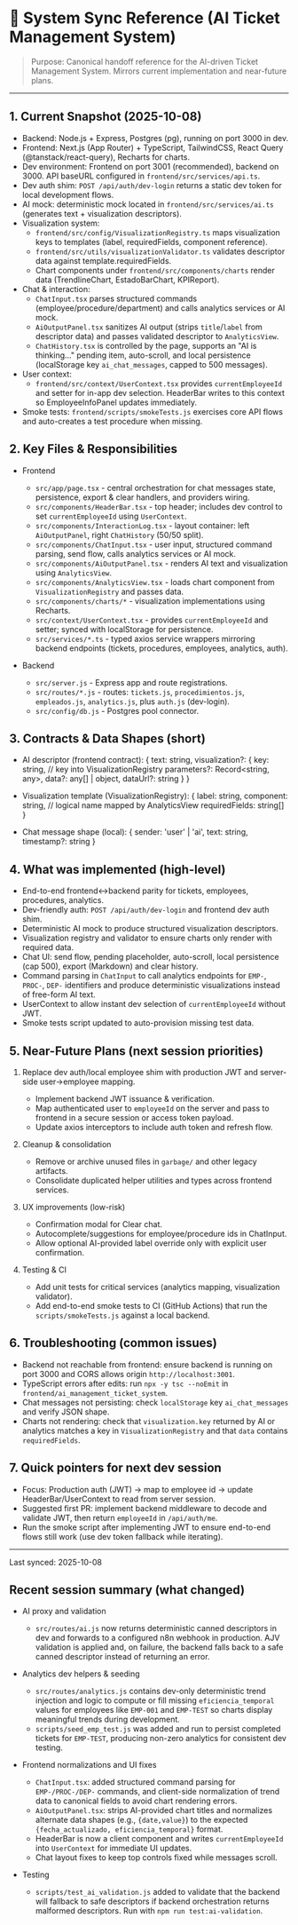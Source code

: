 # 🧭 System Sync Reference (AI Ticket Management System)

> Purpose: Canonical handoff reference for the AI-driven Ticket Management System. Mirrors current implementation and near-future plans.

---

## 1. Current Snapshot (2025-10-08)

- Backend: Node.js + Express, Postgres (pg), running on port 3000 in dev.
- Frontend: Next.js (App Router) + TypeScript, TailwindCSS, React Query (@tanstack/react-query), Recharts for charts.
- Dev environment: Frontend on port 3001 (recommended), backend on 3000. API baseURL configured in `frontend/src/services/api.ts`.
- Dev auth shim: `POST /api/auth/dev-login` returns a static dev token for local development flows.
- AI mock: deterministic mock located in `frontend/src/services/ai.ts` (generates text + visualization descriptors).
- Visualization system:
  - `frontend/src/config/VisualizationRegistry.ts` maps visualization keys to templates (label, requiredFields, component reference).
  - `frontend/src/utils/visualizationValidator.ts` validates descriptor data against template.requiredFields.
  - Chart components under `frontend/src/components/charts` render data (TrendlineChart, EstadoBarChart, KPIReport).
- Chat & interaction:
  - `ChatInput.tsx` parses structured commands (employee/procedure/department) and calls analytics services or AI mock.
  - `AiOutputPanel.tsx` sanitizes AI output (strips `title`/`label` from descriptor data) and passes validated descriptor to `AnalyticsView`.
  - `ChatHistory.tsx` is controlled by the page, supports an "AI is thinking..." pending item, auto-scroll, and local persistence (localStorage key `ai_chat_messages`, capped to 500 messages).
- User context:
  - `frontend/src/context/UserContext.tsx` provides `currentEmployeeId` and setter for in-app dev selection. HeaderBar writes to this context so EmployeeInfoPanel updates immediately.
- Smoke tests: `frontend/scripts/smokeTests.js` exercises core API flows and auto-creates a test procedure when missing.


## 2. Key Files & Responsibilities

- Frontend
  - `src/app/page.tsx` - central orchestration for chat messages state, persistence, export & clear handlers, and providers wiring.
  - `src/components/HeaderBar.tsx` - top header; includes dev control to set `currentEmployeeId` using `UserContext`.
  - `src/components/InteractionLog.tsx` - layout container: left `AiOutputPanel`, right `ChatHistory` (50/50 split).
  - `src/components/ChatInput.tsx` - user input, structured command parsing, send flow, calls analytics services or AI mock.
  - `src/components/AiOutputPanel.tsx` - renders AI text and visualization using `AnalyticsView`.
  - `src/components/AnalyticsView.tsx` - loads chart component from `VisualizationRegistry` and passes data.
  - `src/components/charts/*` - visualization implementations using Recharts.
  - `src/context/UserContext.tsx` - provides `currentEmployeeId` and setter; synced with localStorage for persistence.
  - `src/services/*.ts` - typed axios service wrappers mirroring backend endpoints (tickets, procedures, employees, analytics, auth).

- Backend
  - `src/server.js` - Express app and route registrations.
  - `src/routes/*.js` - routes: `tickets.js`, `procedimientos.js`, `empleados.js`, `analytics.js`, plus `auth.js` (dev-login).
  - `src/config/db.js` - Postgres pool connector.


## 3. Contracts & Data Shapes (short)

- AI descriptor (frontend contract):
  {
    text: string,
    visualization?: {
      key: string, // key into VisualizationRegistry
      parameters?: Record<string, any>,
      data?: any[] | object,
      dataUrl?: string
    }
  }

- Visualization template (VisualizationRegistry):
  {
    label: string,
    component: string, // logical name mapped by AnalyticsView
    requiredFields: string[]
  }

- Chat message shape (local):
  { sender: 'user' | 'ai', text: string, timestamp?: string }


## 4. What was implemented (high-level)

- End-to-end frontend↔backend parity for tickets, employees, procedures, analytics.
- Dev-friendly auth: `POST /api/auth/dev-login` and frontend dev auth shim.
- Deterministic AI mock to produce structured visualization descriptors.
- Visualization registry and validator to ensure charts only render with required data.
- Chat UI: send flow, pending placeholder, auto-scroll, local persistence (cap 500), export (Markdown) and clear history.
- Command parsing in `ChatInput` to call analytics endpoints for `EMP-`, `PROC-`, `DEP-` identifiers and produce deterministic visualizations instead of free-form AI text.
- UserContext to allow instant dev selection of `currentEmployeeId` without JWT.
- Smoke tests script updated to auto-provision missing test data.


## 5. Near-Future Plans (next session priorities)

1. Replace dev auth/local employee shim with production JWT and server-side user→employee mapping.
   - Implement backend JWT issuance & verification.
   - Map authenticated user to `employeeId` on the server and pass to frontend in a secure session or access token payload.
   - Update axios interceptors to include auth token and refresh flow.

2. Cleanup & consolidation
   - Remove or archive unused files in `garbage/` and other legacy artifacts.
   - Consolidate duplicated helper utilities and types across frontend services.

3. UX improvements (low-risk)
   - Confirmation modal for Clear chat.
   - Autocomplete/suggestions for employee/procedure ids in ChatInput.
   - Allow optional AI-provided label override only with explicit user confirmation.

4. Testing & CI
   - Add unit tests for critical services (analytics mapping, visualization validator).
   - Add end-to-end smoke tests to CI (GitHub Actions) that run the `scripts/smokeTests.js` against a local backend.


## 6. Troubleshooting (common issues)

- Backend not reachable from frontend: ensure backend is running on port 3000 and CORS allows origin `http://localhost:3001`.
- TypeScript errors after edits: run `npx -y tsc --noEmit` in `frontend/ai_management_ticket_system`.
- Chat messages not persisting: check `localStorage` key `ai_chat_messages` and verify JSON shape.
- Charts not rendering: check that `visualization.key` returned by AI or analytics matches a key in `VisualizationRegistry` and that `data` contains `requiredFields`.


## 7. Quick pointers for next dev session

- Focus: Production auth (JWT) -> map to employee id -> update HeaderBar/UserContext to read from server session.
- Suggested first PR: implement backend middleware to decode and validate JWT, then return `employeeId` in `/api/auth/me`.
- Run the smoke script after implementing JWT to ensure end-to-end flows still work (use dev token fallback while iterating).

---

Last synced: 2025-10-08

## Recent session summary (what changed)

- AI proxy and validation
  - `src/routes/ai.js` now returns deterministic canned descriptors in dev and forwards to a configured n8n webhook in production. AJV validation is applied and, on failure, the backend falls back to a safe canned descriptor instead of returning an error.

- Analytics dev helpers & seeding
  - `src/routes/analytics.js` contains dev-only deterministic trend injection and logic to compute or fill missing `eficiencia_temporal` values for employees like `EMP-001` and `EMP-TEST` so charts display meaningful trends during development.
  - `scripts/seed_emp_test.js` was added and run to persist completed tickets for `EMP-TEST`, producing non-zero analytics for consistent dev testing.

- Frontend normalizations and UI fixes
  - `ChatInput.tsx`: added structured command parsing for `EMP-/PROC-/DEP-` commands, and client-side normalization of trend data to canonical fields to avoid chart rendering errors.
  - `AiOutputPanel.tsx`: strips AI-provided chart titles and normalizes alternate data shapes (e.g., `{date,value}`) to the expected `{fecha_actualizado, eficiencia_temporal}` format.
  - HeaderBar is now a client component and writes `currentEmployeeId` into `UserContext` for immediate UI updates.
  - Chat layout fixes to keep top controls fixed while messages scroll.

- Testing
  - `scripts/test_ai_validation.js` added to validate that the backend will fallback to safe descriptors if backend orchestration returns malformed descriptors. Run with `npm run test:ai-validation`.


